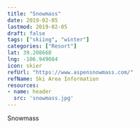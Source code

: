 ```yaml
---
title: "Snowmass"
date: 2019-02-05
lastmod: 2019-02-05
draft: false
tags: ["skiing", "winter"]
categories: ["Resort"]
lat: 39.208668 
lng: -106.949084
icon: skier
refUrl: "https://www.aspensnowmass.com/"
refName: Ski Area Information
resources:
- name: header
  src: 'snowmass.jpg'
---
```



Snowmass